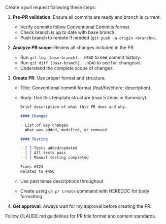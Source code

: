Create a pull request following these steps:

1. **Pre-PR validation**: Ensure all commits are ready and branch is current.
   - Verify commits follow Conventional Commits format.
   - Check branch is up to date with base branch.
   - Push branch to remote if needed (`git push -u origin <branch>`).

2. **Analyze PR scope**: Review all changes included in the PR.
   - Run `git log [base-branch]...HEAD` to see commit history.
   - Run `git diff [base-branch]...HEAD` to see full changeset.
   - Understand the complete scope of changes.

3. **Create PR**: Use proper format and structure.
   - Title: Conventional commit format (feat/fix/chore: description).
   - Body: Use this template structure (max 5 items in Summary):

     ```markdown
     Brief description of what this PR does and why.

     #### Changes

     - List of key changes
     - What was added, modified, or removed

     #### Testing

     - [ ] Tests added/updated
     - [ ] All tests pass
     - [ ] Manual testing completed

     Fixes #123
     Related to #456
     ```

   - Use past tense descriptions throughout
   - Create using `gh pr create` command with HEREDOC for body formatting

4. **Get approval**: Always wait for my approval before creating the PR.

Follow CLAUDE.md guidelines for PR title format and content standards.
